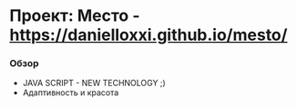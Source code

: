 # Проект: Место - https://danielloxxi.github.io/mesto/

### Обзор

* JAVA SCRIPT - NEW TECHNOLOGY ;)
* Адаптивность и красота
